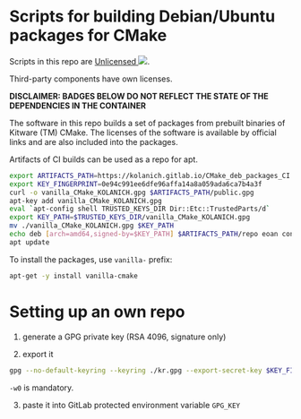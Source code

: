 Scripts for building Debian/Ubuntu packages for CMake
=====================================================

Scripts in this repo are [Unlicensed ![](https://raw.githubusercontent.com/unlicense/unlicense.org/master/static/favicon.png)](https://unlicense.org/).

Third-party components have own licenses.

**DISCLAIMER: BADGES BELOW DO NOT REFLECT THE STATE OF THE DEPENDENCIES IN THE CONTAINER**

The software in this repo builds a set of packages from prebuilt binaries of Kitware (TM) CMake.
The licenses of the software is available by official links and are also included into the packages.

Artifacts of CI builds can be used as a repo for apt.

```bash
export ARTIFACTS_PATH=https://kolanich.gitlab.io/CMake_deb_packages_CI
export KEY_FINGERPRINT=0e94c991ee6dfe96affa14a8a059ada6ca7b4a3f
curl -o vanilla_CMake_KOLANICH.gpg $ARTIFACTS_PATH/public.gpg
apt-key add vanilla_CMake_KOLANICH.gpg
eval `apt-config shell TRUSTED_KEYS_DIR Dir::Etc::TrustedParts/d`
export KEY_PATH=$TRUSTED_KEYS_DIR/vanilla_CMake_KOLANICH.gpg
mv ./vanilla_CMake_KOLANICH.gpg $KEY_PATH
echo deb [arch=amd64,signed-by=$KEY_PATH] $ARTIFACTS_PATH/repo eoan contrib >> /etc/apt/sources.list.d/vanilla_CMake_KOLANICH.list
apt update
```

To install the packages, use `vanilla-` prefix:

```bash
apt-get -y install vanilla-cmake
```

Setting up an own repo
==================

1. generate a GPG private key (RSA 4096, signature only)

2. export it
```bash
gpg --no-default-keyring --keyring ./kr.gpg --export-secret-key $KEY_FINGERPRINT | base64 -w0 > ./private.gpg.b64
```
`-w0` is mandatory.

3. paste it into GitLab protected environment variable `GPG_KEY`

